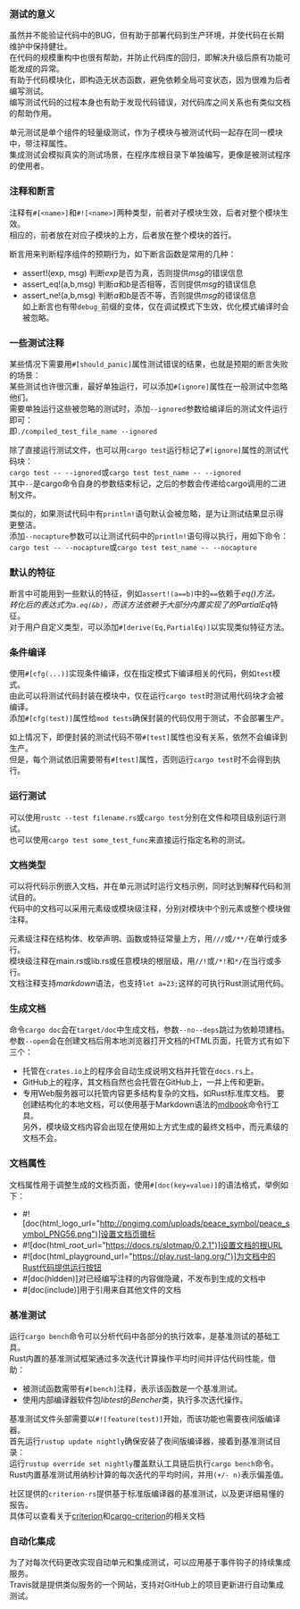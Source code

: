 ### 测试的意义
虽然并不能验证代码中的BUG，但有助于部署代码到生产环境，并使代码在长期维护中保持健壮。  
在代码的规模重构中也很有帮助，并防止代码库的回归，即解决升级后原有功能可能发成的异常。  
有助于代码模块化，即构造无状态函数，避免依赖全局可变状态，因为很难为后者编写测试。  
编写测试代码的过程本身也有助于发现代码错误，对代码库之间关系也有类似文档的帮助作用。  

单元测试是单个组件的轻量级测试，作为子模块与被测试代码一起存在同一模块中，带注释属性。  
集成测试会模拟真实的测试场景，在程序库根目录下单独编写，更像是被测试程序的使用者。  

### 注释和断言
注释有`#[<name>]`和`#![<name>]`两种类型，前者对子模块生效，后者对整个模块生效。  
相应的，前者放在对应子模块的上方，后者放在整个模块的首行。  

断言用来判断程序组件的预期行为，如下断言函数是常用的几种：  
* assert!(exp, msg) 判断*exp*是否为真，否则提供*msg*的错误信息  
* assert_eq!(a,b,msg) 判断*a*和*b*是否相等，否则提供*msg*的错误信息  
* assert_ne!(a,b,msg) 判断*a*和*b*是否不等，否则提供*msg*的错误信息  
如上断言也有带`debug_`前缀的变体，仅在调试模式下生效，优化模式编译时会被忽略。  

### 一些测试注释
某些情况下需要用`#[should_panic]`属性测试错误的结果，也就是预期的断言失败的场景：  
某些测试也许很沉重，最好单独运行，可以添加`#[ignore]`属性在一般测试中忽略他们。  
需要单独运行这些被忽略的测试时，添加`--ignored`参数给编译后的测试文件运行即可：  
即`./compiled_test_file_name --ignored`  

除了直接运行测试文件，也可以用`cargo test`运行标记了`#[ignore]`属性的测试代码块：  
`cargo test -- --ignored`或`cargo test test_name -- --ignored`  
其中`--`是cargo命令自身的参数结束标记，之后的参数会传递给cargo调用的二进制文件。  

类似的，如果测试代码中有`println!`语句默认会被忽略，是为让测试结果显示得更整洁。  
添加`--nocapture`参数可以让测试代码中的`println!`语句得以执行，用如下命令：  
`cargo test -- --nocapture`或`cargo test test_name -- --nocapture`  

### 默认的特征
断言中可能用到一些默认的特征，例如`assert!(a==b)`中的`==`依赖于*eq()*方法。  
转化后的表达式为`a.eq(&b)`，而该方法依赖于大部分内置实现了的*PartialEq*特征。  
对于用户自定义类型，可以添加`#[derive(Eq,PartialEq)]`以实现类似特征方法。  

### 条件编译
使用`#[cfg(...)]`实现条件编译，仅在指定模式下编译相关的代码，例如`test`模式。  
由此可以将测试代码封装在模块中，仅在运行`cargo test`时测试用代码块才会被编译。  
添加`#[cfg(test)]`属性给`mod tests`确保封装的代码仅用于测试，不会部署生产。  

如上情况下，即便封装的测试代码不带`#[test]`属性也没有关系，依然不会编译到生产。  
但是，每个测试依旧需要带有`#[test]`属性，否则运行`cargo test`时不会得到执行。  

### 运行测试
可以使用`rustc --test filename.rs`或`cargo test`分别在文件和项目级别运行测试。  
也可以使用`cargo test some_test_func`来直接运行指定名称的测试。  


### 文档类型
可以将代码示例嵌入文档，并在单元测试时运行文档示例，同时达到解释代码和测试目的。  
代码中的文档可以采用元素级或模块级注释，分别对模块中个别元素或整个模块做注释。  

元素级注释在结构体、枚举声明、函数或特征常量上方，用`///`或`/**/`在单行或多行。  
模块级注释在main.rs或lib.rs或任意模块的根层级，用`//!`或`/*!`和`*/`在当行或多行。  
文档注释支持*markdown*语法，也支持```let a=23;```这样的可执行Rust测试用代码。  

### 生成文档
命令`cargo doc`会在`target/doc`中生成文档，参数`--no--deps`跳过为依赖项建档。 
参数`--open`会在创建文档后用本地浏览器打开文档的HTML页面，托管方式有如下三个：  
* 托管在`crates.io`上的程序会自动生成说明文档并托管在`docs.rs`上。
* GitHub上的程序，其文档自然也会托管在GitHub上，一并上传和更新。
* 专用Web服务器可以托管内容更多结构复杂的文档，如Rust标准库文档。
要创建结构化的本地文档，可以使用基于Markdown语法的[mdbook](https://rust-lang.github.io/mdBook/)命令行工具。  
另外，模块级文档内容会出现在使用如上方式生成的最终文档中，而元素级的文档不会。  

### 文档属性
文档属性用于调整生成的文档页面，使用`#[doc(key=value)]`的语法格式，举例如下：  
* #![doc(html_logo_url="http://pngimg.com/uploads/peace_symbol/peace_symbol_PNG56.png")]设置文档页徽标
* #![doc(html_root_url="https://docs.rs/slotmap/0.2.1")]设置文档的根URL
* #![doc(html_playground_url="https://play.rust-lang.org/")]为文档中的Rust代码提供运行按钮
* #[doc(hidden)]对已经编写注释的内容做隐藏，不发布到生成的文档中
* #[doc(include)]用于引用来自其他文件的文档

### 基准测试
运行`cargo bench`命令可以分析代码中各部分的执行效率，是基准测试的基础工具。  
Rust内置的基准测试框架通过多次迭代计算操作平均时间并评估代码性能，借助：
* 被测试函数需带有`#[bench]`注释，表示该函数是一个基准测试。
* 使用内部编译器软件包*libtest*的*Bencher*类，执行多次迭代操作。

基准测试文件头部需要以`#![feature(test)]`开始，而该功能也需要夜间版编译器。  
首先运行`rustup update nightly`确保安装了夜间版编译器，接着到基准测试目录：  
运行`rustup override set nightly`覆盖默认工具链后执行`cargo bench`命令。  
Rust内置基准测试用纳秒计算的每次迭代的平均时间，并用`(+/- n)`表示偏差值。  

社区提供的`criterion-rs`提供基于标准版编译器的基准测试，以及更详细易懂的报告。  
具体可以查看关于[criterion](https://docs.rs/criterion/latest/criterion/)和[cargo-criterion](https://lib.rs/crates/cargo-criterion)的相关文档

### 自动化集成
为了对每次代码更改实现自动单元和集成测试，可以应用基于事件钩子的持续集成服务。  
Travis就是提供类似服务的一个网站，支持对GitHub上的项目更新进行自动集成测试。  
